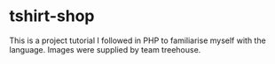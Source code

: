 tshirt-shop
===========
This is a project tutorial I followed in PHP to familiarise myself with the language. Images were supplied by team treehouse.
